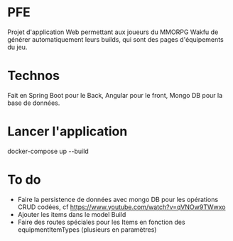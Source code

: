 # PFE 
Projet d'application Web permettant aux joueurs du MMORPG Wakfu de générer automatiquement leurs builds, qui sont des pages d'équipements du jeu.

# Technos
Fait en Spring Boot pour le Back, Angular pour le front, Mongo DB pour la base de données.

# Lancer l'application
docker-compose up --build

# To do
- Faire la persistence de données avec mongo DB pour les opérations CRUD codées, cf https://www.youtube.com/watch?v=qVNOw9TWwxo
- Ajouter les items dans le model Build
- Faire des routes spéciales pour les Items en fonction des equipmentItemTypes (plusieurs en paramètres)
